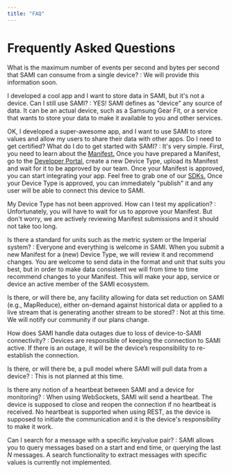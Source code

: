 ```yaml
---
title: "FAQ"
---
```


# Frequently Asked Questions

What is the maximum number of events per second and bytes per second that SAMI can consume from a single device?
: We will provide this information soon.

I developed a cool app and I want to store data in SAMI, but it's not a device. Can I still use SAMI?
: YES! SAMI defines as "device" any source of data. It can be an actual device, such as a Samsung Gear Fit, or a service that wants to store your data to make it available to you and other services.

OK, I developed a super-awesome app, and I want to use SAMI to store values and allow my users to share their data with other apps. Do I need to get certified? What do I do to get started with SAMI?
: It's very simple. First, you need to learn about the [Manifest.](/sami/sami-documentation/the-manifest.html) Once you have prepared a Manifest, go to the [Developer Portal](https://devportal.samsungsami.io), create a new Device Type, upload its Manifest and wait for it to be approved by our team. Once your Manifest is approved, you can start integrating your app. Feel free to grab one of our [SDKs.](/sami/native-SDKs/) Once your Device Type is approved, you can immediately "publish" it and any user will be able to connect this device to SAMI.

My Device Type has not been approved. How can I test my application?
: Unfortunately, you will have to wait for us to approve your Manifest. But don't worry, we are actively reviewing Manifest submissions and it should not take too long.

Is there a standard for units such as the metric system or the Imperial system?
: Everyone and everything is welcome in SAMI. When you submit a new Manifest for a (new) Device Type, we will review it and recommend changes. You are welcome to send data in the format and unit that suits you best, but in order to make data consistent we will from time to time recommend changes to your Manifest. This will make your app, service or device an active member of the SAMI ecosystem.

Is there, or will there be, any facility allowing for data set reduction on SAMI (e.g., MapReduce), either on-demand against historical data or applied to a live stream that is generating another stream to be stored?
: Not at this time. We will notify our community if our plans change.

How does SAMI handle data outages due to loss of device-to-SAMI connectivity?
: Devices are responsible of keeping the connection to SAMI active. If there is an outage, it will be the device’s responsibility to re-establish the connection.

Is there, or will there be, a pull model where SAMI will pull data from a device?
: This is not planned at this time.

Is there any notion of a heartbeat between SAMI and a device for monitoring?
: When using WebSockets, SAMI will send a heartbeat. The device is supposed to close and reopen the connection if no heartbeat is received. No heartbeat is supported when using REST, as the device is supposed to initiate the communication and it is the device's responsibility to make it work.

Can I search for a message with a specific key/value pair?
: SAMI allows you to query messages based on a start and end time, or querying the last *N* messages. A search functionality to extract messages with specific values is currently not implemented.
